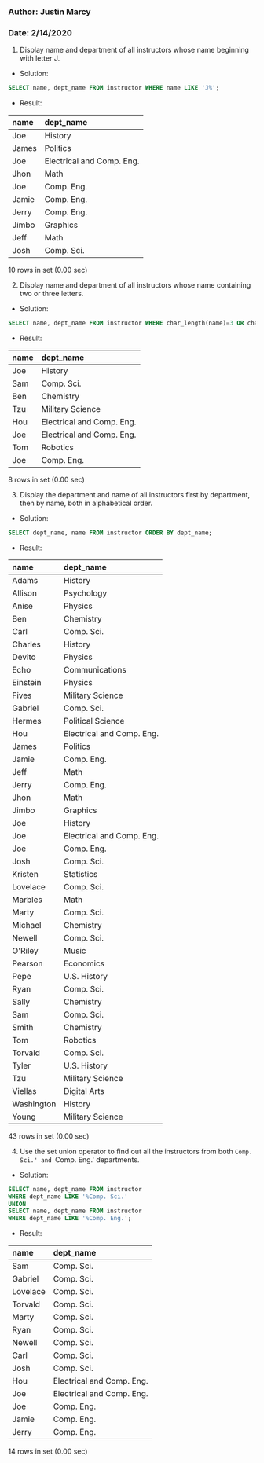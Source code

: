 ### Author: Justin Marcy
### Date: 2/14/2020

1) Display name and department of all instructors whose name beginning with letter J.
* Solution:
~~~~sql
SELECT name, dept_name FROM instructor WHERE name LIKE 'J%';
~~~~
* Result:

| name  | dept_name                 |
|:-------|:---------------------------|
| Joe   | History                   |
| James | Politics                  |
| Joe   | Electrical and Comp. Eng. |
| Jhon  | Math                      |
| Joe   | Comp. Eng.                |
| Jamie | Comp. Eng.                |
| Jerry | Comp. Eng.                |
| Jimbo | Graphics                  |
| Jeff  | Math                      |
| Josh  | Comp. Sci.                |

10 rows in set (0.00 sec)


2) Display name and department of all instructors whose name containing two or three letters.
* Solution:
~~~~sql
SELECT name, dept_name FROM instructor WHERE char_length(name)=3 OR char_length(name)=2;
~~~~
* Result:

| name | dept_name                 |
|:------|:---------------------------|
| Joe  | History                   |
| Sam  | Comp. Sci.                |
| Ben  | Chemistry                 |
| Tzu  | Military Science          |
| Hou  | Electrical and Comp. Eng. |
| Joe  | Electrical and Comp. Eng. |
| Tom  | Robotics                  |
| Joe  | Comp. Eng.                |

8 rows in set (0.00 sec)


3) Display the department and name of all instructors first by department, then by name, both in alphabetical order.
* Solution:
~~~~sql
SELECT dept_name, name FROM instructor ORDER BY dept_name;
~~~~
* Result:

| name       | dept_name                 |
|:------------|:---------------------------|
| Adams      | History                   |
| Allison    | Psychology                |
| Anise      | Physics                   |
| Ben        | Chemistry                 |
| Carl       | Comp. Sci.                |
| Charles    | History                   |
| Devito     | Physics                   |
| Echo       | Communications            |
| Einstein   | Physics                   |
| Fives      | Military Science          |
| Gabriel    | Comp. Sci.                |
| Hermes     | Political Science         |
| Hou        | Electrical and Comp. Eng. |
| James      | Politics                  |
| Jamie      | Comp. Eng.                |
| Jeff       | Math                      |
| Jerry      | Comp. Eng.                |
| Jhon       | Math                      |
| Jimbo      | Graphics                  |
| Joe        | History                   |
| Joe        | Electrical and Comp. Eng. |
| Joe        | Comp. Eng.                |
| Josh       | Comp. Sci.                |
| Kristen    | Statistics                |
| Lovelace   | Comp. Sci.                |
| Marbles    | Math                      |
| Marty      | Comp. Sci.                |
| Michael    | Chemistry                 |
| Newell     | Comp. Sci.                |
| O'Riley    | Music                     |
| Pearson    | Economics                 |
| Pepe       | U.S. History              |
| Ryan       | Comp. Sci.                |
| Sally      | Chemistry                 |
| Sam        | Comp. Sci.                |
| Smith      | Chemistry                 |
| Tom        | Robotics                  |
| Torvald    | Comp. Sci.                |
| Tyler      | U.S. History              |
| Tzu        | Military Science          |
| Viellas    | Digital Arts              |
| Washington | History                   |
| Young      | Military Science          |

43 rows in set (0.00 sec)

4) Use the set union operator to find out all the instructors from both `Comp. Sci.' and `Comp. Eng.' departments.
* Solution:
~~~~sql
SELECT name, dept_name FROM instructor 
WHERE dept_name LIKE '%Comp. Sci.' 
UNION 
SELECT name, dept_name FROM instructor 
WHERE dept_name LIKE '%Comp. Eng.';
~~~~
* Result:

| name     | dept_name                 |
|:----------|:---------------------------|
| Sam      | Comp. Sci.                |
| Gabriel  | Comp. Sci.                |
| Lovelace | Comp. Sci.                |
| Torvald  | Comp. Sci.                |
| Marty    | Comp. Sci.                |
| Ryan     | Comp. Sci.                |
| Newell   | Comp. Sci.                |
| Carl     | Comp. Sci.                |
| Josh     | Comp. Sci.                |
| Hou      | Electrical and Comp. Eng. |
| Joe      | Electrical and Comp. Eng. |
| Joe      | Comp. Eng.                |
| Jamie    | Comp. Eng.                |
| Jerry    | Comp. Eng.                |

14 rows in set (0.00 sec)
